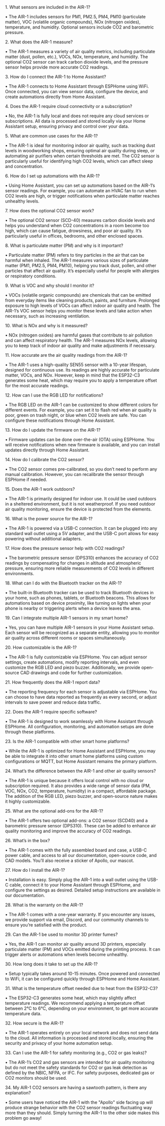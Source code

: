 1\. What sensors are included in the AIR-1?

•	The AIR-1 includes sensors for PM1, PM2.5, PM4, PM10 (particulate matter), VOC (volatile organic compounds), NOx (nitrogen oxides), temperature, and humidity. Optional sensors include CO2 and barometric pressure.

2\. What does the AIR-1 measure?

•	The AIR-1 measures a variety of air quality metrics, including particulate matter (dust, pollen, etc.), VOCs, NOx, temperature, and humidity. The optional CO2 sensor can track carbon dioxide levels, and the pressure sensor helps provide more accurate CO2 readings.

3\. How do I connect the AIR-1 to Home Assistant?

•	The AIR-1 connects to Home Assistant through ESPHome using WiFi. Once connected, you can view sensor data, configure the device, and create automations directly from Home Assistant.

4\. Does the AIR-1 require cloud connectivity or a subscription?

•	No, the AIR-1 is fully local and does not require any cloud services or subscriptions. All data is processed and stored locally via your Home Assistant setup, ensuring privacy and control over your data.

5\. What are common use cases for the AIR-1?

•	The AIR-1 is ideal for monitoring indoor air quality, such as tracking dust levels in woodworking shops, ensuring optimal air quality during sleep, or automating air purifiers when certain thresholds are met. The CO2 sensor is particularly useful for identifying high CO2 levels, which can affect sleep and concentration.

6\. How do I set up automations with the AIR-1?

•	Using Home Assistant, you can set up automations based on the AIR-1’s sensor readings. For example, you can automate an HVAC fan to run when CO2 levels are high, or trigger notifications when particulate matter reaches unhealthy levels.

7\. How does the optional CO2 sensor work?

•	The optional CO2 sensor (SCD-40) measures carbon dioxide levels and helps you understand when CO2 concentrations in a room become too high, which can cause fatigue, drowsiness, and poor air quality. It’s particularly useful in offices, bedrooms, and other enclosed spaces.

8\. What is particulate matter (PM) and why is it important?

•	Particulate matter (PM) refers to tiny particles in the air that can be harmful when inhaled. The AIR-1 measures various sizes of particulate matter (PM1, PM2.5, PM4, PM10), helping you track dust, pollen, and other particles that affect air quality. It’s especially useful for people with allergies or respiratory conditions.

9\. What is VOC and why should I monitor it?

•	VOCs (volatile organic compounds) are chemicals that can be emitted from everyday items like cleaning products, paints, and furniture. Prolonged exposure to high levels of VOCs can affect indoor air quality and health. The AIR-1’s VOC sensor helps you monitor these levels and take action when necessary, such as increasing ventilation.

10\. What is NOx and why is it measured?

•	NOx (nitrogen oxides) are harmful gases that contribute to air pollution and can affect respiratory health. The AIR-1 measures NOx levels, allowing you to keep track of indoor air quality and make adjustments if necessary.

11\. How accurate are the air quality readings from the AIR-1?

•	The AIR-1 uses a high-quality SEN55 sensor with a 10-year lifespan, designed for continuous use. Its readings are highly accurate for particulate matter, VOCs, and NOx. However, keep in mind that the ESP32-C3 generates some heat, which may require you to apply a temperature offset for the most accurate readings.

12\. How can I use the RGB LED for notifications?

•	The RGB LED on the AIR-1 can be customized to show different colors for different events. For example, you can set it to flash red when air quality is poor, green on trash night, or blue when CO2 levels are safe. You can configure these notifications through Home Assistant.

13\. How do I update the firmware on the AIR-1?

•	Firmware updates can be done over-the-air (OTA) using ESPHome. You will receive notifications when new firmware is available, and you can install updates directly through Home Assistant.

14\. How do I calibrate the CO2 sensor?

•	The CO2 sensor comes pre-calibrated, so you don’t need to perform any manual calibration. However, you can recalibrate the sensor through ESPHome if needed.

15\. Does the AIR-1 work outdoors?

•	The AIR-1 is primarily designed for indoor use. It could be used outdoors in a sheltered environment, but it is not weatherproof. If you need outdoor air quality monitoring, ensure the device is protected from the elements.

16\. What is the power source for the AIR-1?

•	The AIR-1 is powered via a USB-C connection. It can be plugged into any standard wall outlet using a 5V adapter, and the USB-C port allows for easy powering without additional adapters.

17\. How does the pressure sensor help with CO2 readings?

•	The barometric pressure sensor (DPS310) enhances the accuracy of CO2 readings by compensating for changes in altitude and atmospheric pressure, ensuring more reliable measurements of CO2 levels in different environments.

18\. What can I do with the Bluetooth tracker on the AIR-1?

•	The built-in Bluetooth tracker can be used to track Bluetooth devices in your home, such as phones, tablets, or Bluetooth beacons. This allows for automations based on device proximity, like turning on lights when your phone is nearby or triggering alerts when a device leaves the area.

19\. Can I integrate multiple AIR-1 sensors in my smart home?

•	Yes, you can have multiple AIR-1 sensors in your Home Assistant setup. Each sensor will be recognized as a separate entity, allowing you to monitor air quality across different rooms or spaces simultaneously.

20\. How customizable is the AIR-1?

•	The AIR-1 is fully customizable via ESPHome. You can adjust sensor settings, create automations, modify reporting intervals, and even customize the RGB LED and piezo buzzer. Additionally, we provide open-source CAD drawings and code for further customization.

21\. How frequently does the AIR-1 report data?

•	The reporting frequency for each sensor is adjustable via ESPHome. You can choose to have data reported as frequently as every second, or adjust intervals to save power and reduce data traffic.

22\. Does the AIR-1 require specific software?

•	The AIR-1 is designed to work seamlessly with Home Assistant through ESPHome. All configuration, monitoring, and automation setups are done through these platforms.

23\. Is the AIR-1 compatible with other smart home platforms?

•	While the AIR-1 is optimized for Home Assistant and ESPHome, you may be able to integrate it into other smart home platforms using custom configurations or MQTT, but Home Assistant remains the primary platform.

24\. What’s the difference between the AIR-1 and other air quality sensors?

•	The AIR-1 is unique because it offers local control with no cloud or subscription required. It also provides a wide range of sensor data (PM, VOC, NOx, CO2, temperature, humidity) in a compact, affordable package. The addition of the RGB LED, piezo buzzer, and open-source nature makes it highly customizable.

25\. What are the optional add-ons for the AIR-1?

•	The AIR-1 offers two optional add-ons: a CO2 sensor (SCD40) and a barometric pressure sensor (DPS310). These can be added to enhance air quality monitoring and improve the accuracy of CO2 readings.

26\. What’s in the box?

•	The AIR-1 comes with the fully assembled board and case, a USB-C power cable, and access to all our documentation, open-source code, and CAD models. You’ll also receive a sticker of Apollo, our mascot.

27\. How do I install the AIR-1?

•	Installation is easy. Simply plug the AIR-1 into a wall outlet using the USB-C cable, connect it to your Home Assistant through ESPHome, and configure the settings as desired. Detailed setup instructions are available in our documentation.

28\. What is the warranty on the AIR-1?

•	The AIR-1 comes with a one-year warranty. If you encounter any issues, we provide support via email, Discord, and our community channels to ensure you’re satisfied with the product.

29\. Can the AIR-1 be used to monitor 3D printer fumes?

•	Yes, the AIR-1 can monitor air quality around 3D printers, especially particulate matter (PM) and VOCs emitted during the printing process. It can trigger alerts or automations when levels become unhealthy.

30\. How long does it take to set up the AIR-1?

•	Setup typically takes around 10-15 minutes. Once powered and connected to WiFi, it can be configured quickly through ESPHome and Home Assistant.

31\. What is the temperature offset needed due to heat from the ESP32-C3?

•	The ESP32-C3 generates some heat, which may slightly affect temperature readings. We recommend applying a temperature offset between 2°C to 6°C, depending on your environment, to get more accurate temperature data.

32\. How secure is the AIR-1?

•	The AIR-1 operates entirely on your local network and does not send data to the cloud. All information is processed and stored locally, ensuring the security and privacy of your home automation setup.

33\. Can I use the AIR-1 for safety monitoring (e.g., CO2 or gas leaks)?

•	The AIR-1’s CO2 and gas sensors are intended for air quality monitoring but do not meet the safety standards for CO2 or gas leak detection as defined by the NBIC, NFPA, or IFC. For safety purposes, dedicated gas or CO2 monitors should be used.

34\. My AIR-1 CO2 sensors are having a sawtooth pattern, is there any explanation?

•	Some users have noticed the AIR-1 with the "Apollo" side facing up will produce strange behavior with the CO2 sensor readings fluctuating way more than they should. Simply turning the AIR-1 to the other side makes this problem go away!

&nbsp;
